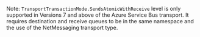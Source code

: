 Note: `TransportTransactionMode.SendsAtomicWithReceive` level is only supported in Versions 7 and above of the Azure Service Bus transport. It requires destination and receive queues to be in the same namespace and the use of the NetMessaging transport type.